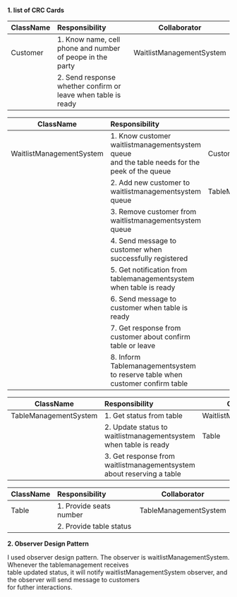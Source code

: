 **1. list of CRC Cards**


| **ClassName** | **Responsibility**    | **Collaborator**  |
| ------------- |:-------------| ----- |
| Customer     |1. Know name, cell phone and number of peope in the party | WaitlistManagementSystem |
|               |2. Send response whether confirm or leave when table is ready    |    |




| **ClassName** | **Responsibility**    | **Collaborator**  |
| ------------- |:-------------| ----- |
| WaitlistManagementSystem |1. Know customer waitlistmanagementsystem queue <br> and the table needs for the peek of the queue | Customer |
|               |2. Add new customer to waitlistmanagementsystem queue    | TableManagementSystem|
|               |3. Remove customer from waitlistmanagementsystem queue    | |
|               |4. Send message to customer when successfully registered    | |
|               |5. Get notification from tablemanagementsystem when table is ready    | |
|               |6. Send message to customer when table is ready    | |
|               |7. Get response from customer about confirm table or leave    | |
|               |8. Inform Tablemanagementsystem to reserve table when customer confirm table    | |




| **ClassName** | **Responsibility**    | **Collaborator**  |
| ------------- |:-------------| ----- |
| TableManagementSystem  |1. Get status from table | WaitlistManagementSystem |
|               |2. Update status to waitlistmanagementsystem when table is ready  | Table   |
|               |3. Get response from waitlistmanagementsystem about reserving a table    |    |






| **ClassName** | **Responsibility**    | **Collaborator**  |
| ------------- |:-------------| ----- |
| Table         |1. Provide seats number | TableManagementSystem |
|               |2. Provide table status |    |



**2. Observer Design Pattern**

I used observer design pattern. The observer is waitlistManagementSystem. Whenever the tablemanagement receives <br>
table updated status, it will notify waitlistManagementSystem observer, and the observer will send message to customers <br>
for futher interactions.

